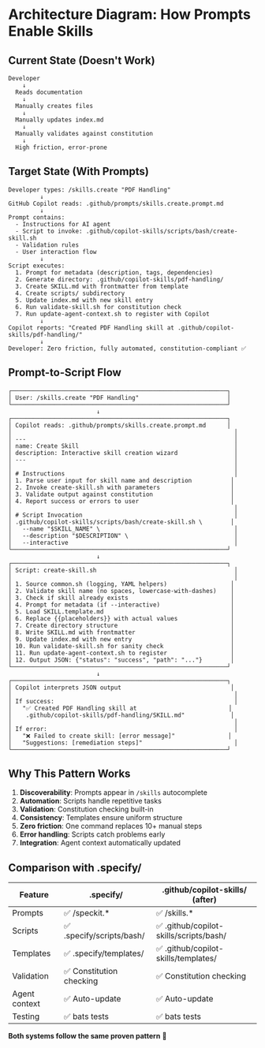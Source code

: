 # Architecture Diagram: How Prompts Enable Skills

## Current State (Doesn't Work)

```
Developer
    ↓
  Reads documentation
    ↓
  Manually creates files
    ↓
  Manually updates index.md
    ↓
  Manually validates against constitution
    ↓
  High friction, error-prone
```

## Target State (With Prompts)

```
Developer types: /skills.create "PDF Handling"
         ↓
GitHub Copilot reads: .github/prompts/skills.create.prompt.md
         ↓
Prompt contains:
  - Instructions for AI agent
  - Script to invoke: .github/copilot-skills/scripts/bash/create-skill.sh
  - Validation rules
  - User interaction flow
         ↓
Script executes:
  1. Prompt for metadata (description, tags, dependencies)
  2. Generate directory: .github/copilot-skills/pdf-handling/
  3. Create SKILL.md with frontmatter from template
  4. Create scripts/ subdirectory
  5. Update index.md with new skill entry
  6. Run validate-skill.sh for constitution check
  7. Run update-agent-context.sh to register with Copilot
         ↓
Copilot reports: "Created PDF Handling skill at .github/copilot-skills/pdf-handling/"
         ↓
Developer: Zero friction, fully automated, constitution-compliant ✅
```

## Prompt-to-Script Flow

```
┌─────────────────────────────────────────────────────────────┐
│ User: /skills.create "PDF Handling"                         │
└─────────────────────────────────────────────────────────────┘
                         ↓
┌─────────────────────────────────────────────────────────────┐
│ Copilot reads: .github/prompts/skills.create.prompt.md      │
│                                                               │
│ ---                                                           │
│ name: Create Skill                                            │
│ description: Interactive skill creation wizard                │
│ ---                                                           │
│                                                               │
│ # Instructions                                                │
│ 1. Parse user input for skill name and description           │
│ 2. Invoke create-skill.sh with parameters                    │
│ 3. Validate output against constitution                      │
│ 4. Report success or errors to user                          │
│                                                               │
│ # Script Invocation                                           │
│ .github/copilot-skills/scripts/bash/create-skill.sh \        │
│   --name "$SKILL_NAME" \                                      │
│   --description "$DESCRIPTION" \                              │
│   --interactive                                               │
└─────────────────────────────────────────────────────────────┘
                         ↓
┌─────────────────────────────────────────────────────────────┐
│ Script: create-skill.sh                                       │
│                                                               │
│ 1. Source common.sh (logging, YAML helpers)                  │
│ 2. Validate skill name (no spaces, lowercase-with-dashes)    │
│ 3. Check if skill already exists                             │
│ 4. Prompt for metadata (if --interactive)                    │
│ 5. Load SKILL.template.md                                    │
│ 6. Replace {{placeholders}} with actual values               │
│ 7. Create directory structure                                │
│ 8. Write SKILL.md with frontmatter                           │
│ 9. Update index.md with new entry                            │
│ 10. Run validate-skill.sh for sanity check                   │
│ 11. Run update-agent-context.sh to register                  │
│ 12. Output JSON: {"status": "success", "path": "..."}        │
└─────────────────────────────────────────────────────────────┘
                         ↓
┌─────────────────────────────────────────────────────────────┐
│ Copilot interprets JSON output                               │
│                                                               │
│ If success:                                                   │
│   "✅ Created PDF Handling skill at                          │
│    .github/copilot-skills/pdf-handling/SKILL.md"             │
│                                                               │
│ If error:                                                     │
│   "❌ Failed to create skill: [error message]"               │
│   "Suggestions: [remediation steps]"                          │
└─────────────────────────────────────────────────────────────┘
```

## Why This Pattern Works

1. **Discoverability**: Prompts appear in `/skills` autocomplete
2. **Automation**: Scripts handle repetitive tasks
3. **Validation**: Constitution checking built-in
4. **Consistency**: Templates ensure uniform structure
5. **Zero friction**: One command replaces 10+ manual steps
6. **Error handling**: Scripts catch problems early
7. **Integration**: Agent context automatically updated

## Comparison with .specify/

| Feature | .specify/ | .github/copilot-skills/ (after) |
|---------|-----------|----------------------------------|
| Prompts | ✅ /speckit.* | ✅ /skills.* |
| Scripts | ✅ .specify/scripts/bash/ | ✅ .github/copilot-skills/scripts/bash/ |
| Templates | ✅ .specify/templates/ | ✅ .github/copilot-skills/templates/ |
| Validation | ✅ Constitution checking | ✅ Constitution checking |
| Agent context | ✅ Auto-update | ✅ Auto-update |
| Testing | ✅ bats tests | ✅ bats tests |

**Both systems follow the same proven pattern** 🎯
